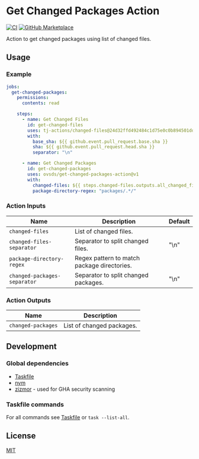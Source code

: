 # Get Changed Packages Action

[![CI](https://github.com/ovsds/get-changed-packages-action/workflows/Check%20PR/badge.svg)](https://github.com/ovsds/get-changed-packages-action/actions?query=workflow%3A%22%22Check+PR%22%22)
[![GitHub Marketplace](https://img.shields.io/badge/Marketplace-Get%20Changed%20Packages-blue.svg)](https://github.com/marketplace/actions/get-changed-packages)

Action to get changed packages using list of changed files.

## Usage

### Example

```yaml
jobs:
  get-changed-packages:
    permissions:
      contents: read

    steps:
      - name: Get Changed Files
        id: get-changed-files
        uses: tj-actions/changed-files@24d32ffd492484c1d75e0c0b894501ddb9d30d62
        with:
          base_sha: ${{ github.event.pull_request.base.sha }}
          sha: ${{ github.event.pull_request.head.sha }}
          separator: "\n"

      - name: Get Changed Packages
        id: get-changed-packages
        uses: ovsds/get-changed-packages-action@v1
        with:
          changed-files: ${{ steps.changed-files.outputs.all_changed_files }}
          package-directory-regex: "packages/.*/"
```

### Action Inputs

| Name                         | Description                                 | Default |
| ---------------------------- | ------------------------------------------- | ------- |
| `changed-files`              | List of changed files.                      |         |
| `changed-files-separator`    | Separator to split changed files.           | "\n"    |
| `package-directory-regex`    | Regex pattern to match package directories. |         |
| `changed-packages-separator` | Separator to split changed packages.        | "\n"    |

### Action Outputs

| Name               | Description               |
| ------------------ | ------------------------- |
| `changed-packages` | List of changed packages. |

## Development

### Global dependencies

- [Taskfile](https://taskfile.dev/installation/)
- [nvm](https://github.com/nvm-sh/nvm?tab=readme-ov-file#install--update-script)
- [zizmor](https://woodruffw.github.io/zizmor/installation/) - used for GHA security scanning

### Taskfile commands

For all commands see [Taskfile](Taskfile.yaml) or `task --list-all`.

## License

[MIT](LICENSE)

